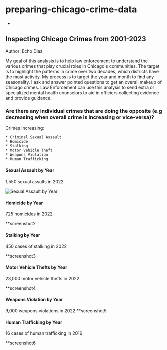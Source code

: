# preparing-chicago-crime-data
 
- 

## Inspecting Chicago Crimes from 2001-2023

Author: Echo Diaz

My goal of this analysis is to help law enforcement to understand the various crimes that play crucial roles in Chicago's communities. The target is to highlight the patterns in crime over two decades, which districts have the most activity. My process is to target the year and month to find any seasonality. I ask and answer pointed questions to get an overall makeup of Chicago crimes. Law Enforcement can use this analysis to send extra or specialized mental health counselors to aid in officiers collecting evidence and provide guidance.




### **Are there any individual crimes that are doing the opposite (e.g decreasing when overall crime is increasing or vice-versa)?**

Crimes Increasing:

    * Criminal Sexual Assault
    * Homicide 
    * Stalking
    * Motor Vehicle Theft
    * Weapons Violation
    * Human Trafficking


#### Sexual Assault by Year
1,550 sexual assults in 2022

![Sexual Assault by Year](Images/screenshot1.png)
    
#### Homicide by Year
725 homicides in 2022

**screenshot2

#### Stalking by Year
450 cases of stalking in 2022

**screenshot3

#### Motor Vehicle Thefts by Year
23,000 motor vehicle thefts in 2022

**screenshot4

#### Weapons Violation by Year
9,000 weapons violations in 2022
**screenshot5

#### Human Trafficking by Year
16 cases of human trafficking in 2016

**screenshot6


